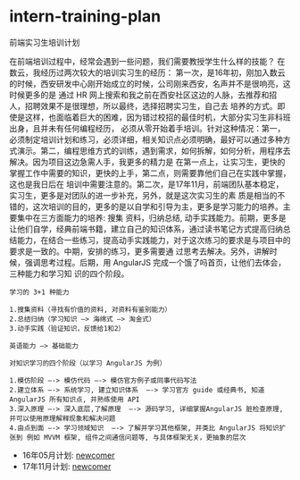# intern-training-plan
前端实习生培训计划

在前端培训过程中，经常会遇到一些问题，我们需要教授学生什么样的技能？ 在数云，我经历过两次较大的培训实习生的经历：
第一次，是16年初，刚加入数云的时候，西安研发中心刚开始成立的时候，公司刚来西安，名声并不是很响亮，这时候更多的是
通过 HR 网上搜索和我之前在西安社区这边的人脉，去推荐和招人，招聘效果不是很理想，所以最终，选择招聘实习生，自己去
培养的方式。即使是这样，也面临着巨大的困难，因为错过校招的最佳时机，大部分实习生非科班出身，且并未有任何编程经历，
必须从零开始着手培训。针对这种情况：第一，必须制定培训计划和练习，必须详细，相关知识点必须明确，最好可以通过多种方
式演示。第二，编程思维方式的训练，遇到需求，如何拆解，如何分析，用程序去解决。因为项目这边急需人手，我更多的精力是
在第一点上，让实习生，更快的掌握工作中需要的知识，更快的上手，第二点，则需要靠他们自己在实践中掌握，这也是我日后在
培训中需要注意的。第二次，是17年11月，前端团队基本稳定，实习生，更多是对团队的进一步补充，另外，就是这次实习生的素
质是相当的不错的，这次培训的目的，更多的是以自学和引导为主，更多是学习能力的培养。主要集中在三方面能力的培养: 搜集
资料，归纳总结, 动手实践能力。前期，更多是让他们自学，经典前端书籍，建立自己的知识体系，通过读书笔记方式提高归纳总
结能力，在结合一些练习，提高动手实践能力，对于这次练习的要求是与项目中的要求是一致的。中期，安排的练习，更多需要通
过思考去解决。另外，讲解时候，强调思考过程。后期，用 AngularJS 完成一个饿了吗首页，让他们去体会，三种能力和学习知
识的四个阶段。


```shell
学习的 3+1 种能力

1.搜集资料（寻找有价值的资料, 对资料有鉴别能力） 
2.总结归纳（学习知识 —> 海绵式 —> 淘金式） 
3.动手实践（验证知识，反馈给1和2）
```

```shell
英语能力 —> 基础能力
```

```shell
对知识学习的四个阶段（以学习 AngularJS 为例） 

1.模仿阶段 —-> 模仿代码 —-> 模仿官方例子或同事代码写法 
2.建立体系 —-> 系统学习, 建立知识体系  —-> 学习官方 guide 或经典书, 知道 AngularJS 所有知识点, 并熟练使用 API 
3.深入原理 —-> 深入底层,了解原理  —-> 源码学习, 详细掌握AngularJS 脏检查原理, 并可以使用原理解释现象和解决问题
4.由点到面 —-> 学习领域知识  —-> 了解并学习其他框架, 并类比 AngularJS 将知识扩张到 例如 MVVM 框架, 组件之间通信问题等, 与具体框架无关，更抽象的层次
```

- 16年05月计划: [newcomer](https://github.com/ShuyunXIANFESchool/newcomer)
- 17年11月计划: [newcomer](https://github.com/hjzheng/intern-training-plan/blob/master/%E5%AE%9E%E4%B9%A0%E7%94%9F%E8%83%BD%E5%8A%9B%E5%9F%B9%E8%AE%AD.numbers)
